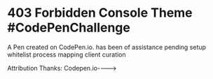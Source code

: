 # 403 Forbidden Console Theme #CodePenChallenge

A Pen created on CodePen.io. has been of assistance pending setup whitelist process mapping client curation

Attribution Thanks: Codepen.io---->

